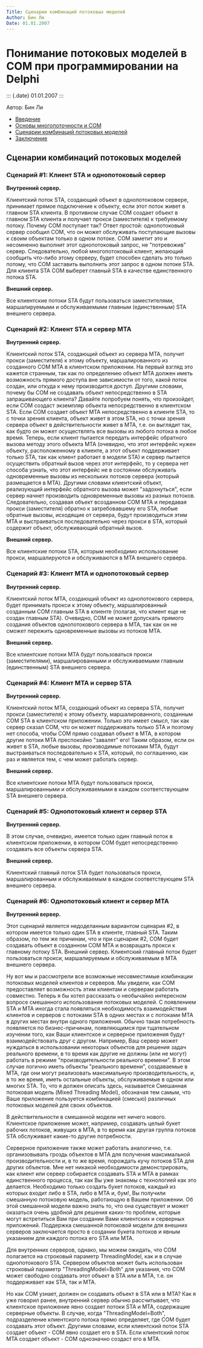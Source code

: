 ```yaml
---
Title: Сценарии комбинаций потоковых моделей
Author: Бин Ли
Date: 01.01.2007
---
```


# Понимание потоковых моделей в COM при программировании на Delphi

::: {.date}
01.01.2007
:::

Автор: Бин Ли

- [Введение](./)
- [Основы многопоточности и COM](part1/)
- [Сценарии комбинаций потоковых моделей](part2/)
- [Заключение](part3/)

## Сценарии комбинаций потоковых моделей


### Сценарий \#1: Клиент STA и однопотоковый сервер

**Внутренний сервер.**

Клиентский поток STA, создающий объект в однопотоковом сервере,
принимает прямое подключение к объекту, если этот поток живет в главном
STA клиента. В противном случае COM создает объект в главном STA клиента
и получает прокси (заместителя) к требуемому потоку. Почему COM
поступает так? Ответ простой: однопотоковый сервер сообщил COM, что он
может обслуживать поступающие вызовы к своим объектам только в одном
потоке. COM заметит это и несомненно выполнит этот однопотоковый запрос,
не "потревожив" сервер. Следовательно, любой многопотоковый клиент,
желающий сообщить что-либо этому серверу, будет способен сделать это
только потому, что COM заставить выполнить этот запрос в одном потоке
STA. Для клиента STA COM выберет главный STA в качестве единственного
потока STA.

**Внешний сервер.**

Все клиентские потоки STA будут пользоваться заместителями,
маршалируемыми и обслуживаемыми главным (единственным) STA внешнего
сервера.

### Сценарий \#2: Клиент STA и сервер MTA

**Внутренний сервер.**

Клиентский поток STA, создающий объект из сервера MTA, получит прокси
(заместителя) к этому объекту, маршалированного из созданного COM MTA в
клиентском приложении. На первый взгляд это кажется странным, так как по
определению объект MTA должен иметь возможность прямого доступа вне
зависимости от того, какой поток создан, или откуда к нему производится
доступ. Другими словами, почему бы COM не создавать объект
непосредственно в STA запрашивающего клиента? Давайте попробуем понять,
что произойдет, если COM создаст экземпляр объекта непосредственно в
клиентском STA. Если COM создает объект MTA непосредственно в клиенте
STA, то с точки зрения клиента, объект живет в этом STA, но с точки
зрения сервера объект в действительности живет в MTA, т.е. он выглядит
так, как будто он может осуществлять все вызовы из любого потока в любое
время. Теперь, если клиент пытается передать интерфейс обратного вызова
методу этого объекта MTA (очевидно, что этот интерфейс нужен объекту,
расположенному в клиенте, а этот объект поддерживает только STA, так как
клиент работает в модели STA) и сервер пытается осуществить обратный
вызов через этот интерфейс, то у сервера нет способа узнать, что этот
интерфейс не в состоянии обслуживать одновременные вызовы из нескольких
потоков сервера (который размещается в MTA). Другими словами клиентский
объект, реализующий интерфейс обратного вызова может "задохнуться",
если сервер начнет производить одновременные вызовы из разных потоков.
Следовательно, создавая объект всозданном COM MTA и передавая прокси
(заместителя) обратно к затребовавшему его STA, любые обратные вызовы,
исходящие от сервера, будут производиться этим MTA и выстраиваться
последовательно через прокси в STA, который содержит объект,
обслуживающий обратный вызов.

**Внешний сервер.**

Все клиентские потоки STA, которым необходимо использование прокси,
маршалируются и обслуживаются в MTA внешнего сервера.

### Сценарий \#3: Клиент MTA и однопотоковый сервер

**Внутренний сервер.**

Клиентский поток MTA, создающий объект из однопотокового сервера, будет
принимать прокси к этому объекту, маршалированный созданным COM главным
STA в клиенте (полагая, что клиент еще не создан главным STA). Очевидно,
COM не может допускать прямого создания объектов однопотокового сервера
в MTA, так как он не сможет пережить одновременные вызовы из потоков
MTA.

**Внешний сервер.**

Все клиентские потоки MTA будут пользоваться прокси (заместителями),
маршалированными и обслуживаемыми главным (единственным) STA внешнего
сервера.

### Сценарий \#4: Клиент MTA и сервер STA

**Внутренний сервер.**

Клиентский поток MTA, создающий объект из сервера STA, получит прокси
(заместителя) к этому объекту, маршалированного, созданным COM STA в
клиентском приложении. Только это имеет смысл, так как сервер сказал
COM, что он может поддерживать только STA и поэтому нет способа, чтобы
COM прямо создавал объект в MTA, в котором другие потоки MTA преспокойно
"завалят" его! Таким образом, если он живет в STA, любые вызовы,
производимые потоками MTA, будут выстраиваться последовательно к STA,
который, по соглашению, как раз и является тем, с чем может работать
сервер.

**Внешний сервер.**

Все клиентские потоки MTA будут пользоваться прокси, маршалированными и
обслуживаемыми в каждом соответствующем STA внешнего сервера.

### Сценарий \#5: Однопотоковый клиент и сервер STA

**Внутренний сервер.**

В этом случае, очевидно, имеется только один главный поток в клиентском
приложении, в котором COM будет непосредственно создавать все объекты
сервера STA.

**Внешний сервер.**

Клиентский главный поток STA будет пользоваться прокси, маршалированным
и обслуживаемым в каждом соответствующем STA внешнего сервера.

### Сценарий \#6: Однопотоковый клиент и сервер MTA

**Внутренний вервер.**

Этот сценарий является недоделанным вариантом сценария \#2, в котором
имеется только один STA в клиенте, главный STA. Таким образом, по тем же
причинам, что и при сценарии \#2, COM будет создавать объект в созданном
COM MTA и возвращать прокси к главному потоку STA. Внешний сервер.
Клиентский главный поток будет пользоваться прокси, маршалируемым и
обслуживаемым в MTA внешнего сервера.

Ну вот мы и рассмотрели все возможные несовместимые комбинации потоковых
моделей клиентов и серверов. Мы увидели, как COM предоставляет
возможность этим клиентам и серверам работать совместно. Теперь я бы
хотел рассказать о необычайно интересном вопросе смешанного
использования потоковых моделей. С появлением STA и MTA иногда стала
появляться необходимость взаимодействия клиентов и серверов с потоками
STA в одних местах и с потоками MTA в других местах внутри одного
приложения. Обычно такая потребность появляется по бизнес-причинам,
появляющимся при тщательном изучении того, как Ваши клиентское и
серверное приложения будут взаимодействовать друг с другом. Например,
Ваш сервер может нуждаться в использовании некоторых объектов для
решения задач реального времени, в то время как другие не должны (или не
могут) работать в режиме "производительности реального времени". В
этом случае логично иметь объекты "реального времени", создаваемые в
MTA, где они могут реализовать максимальную производительность, и, в то
же время, иметь остальные объекты, обслуживаемые в одном или многих STA.
То, что я должен описать здесь, называется Смешанная потоковая модель
(Mixed Threading Model), обозначая тем самым, что Ваше приложение
пользуется комбинацией (смесью) различных потоковых моделей для своих
объектов.

В действительности в смешанной модели нет ничего нового. Клиентское
приложение может, например, создавать целый букет рабочих потоков,
живущих в MTA, в то время как другая группа потоков STA обслуживает
какие-то другие потребности.

Серверное приложение также может работать аналогично, т.е.
организовывать гроздь объектов в MTA для получения максимальной
производительности и, в то же время, порождать кучу потоков STA для
других объектов. Мне нет никакой необходимости демонстрировать, как
клиент или сервер собирается создавать STA и MTA в рамках единственного
процесса, так как Вы уже знакомы с технологией как это делается.
Необходимо только создать букет потоков, каждый из которых входит либо в
STA, либо в MTA и, бум!, Вы получили смешанную потоковую модель,
работающую в Вашем приложении. Об этой смешанной модели важно знать то,
что она существует и может оказаться очень удобной для решения каких-то
проблем, которые могут встретиться Вам при создании Вами клиентских и
серверных приложений. Поддержка смешанной потоковой модели для внешних
серверов заключается просто в создании букета потоков и явным указанием
для каждого потока его STA или MTA.

Для внутренних серверов, однако, мы можем ожидать, что COM полагается на
строковый параметр ThreadingModel, как и в случае однопотокового STA.
Сервером объектов может быть использован строковый параметр
"ThreadingModel=Both" для указания, что COM может свободно создавать
этот объект в STA или в MTA, т.е. он поддерживает как STA, так и MTA.

Но как COM узнает, должен он создавать объект в STA или в MTA? Как я уже
говорил ранее, внутренний сервер обычно рассчитывает, что клиентское
приложение явно создает потоки STA и MTA, содержащие серверные объекты.
В случае, когда "ThreadingModel=Both", подразделение клиентского
потока прямо определяет, где COM будет создавать этот объект. Другими
словами, если клиентский поток STA создает объект - COM явно создает его
в STA. Если клиентский поток MTA создает объект - COM однозначно создаст
его в MTA.
